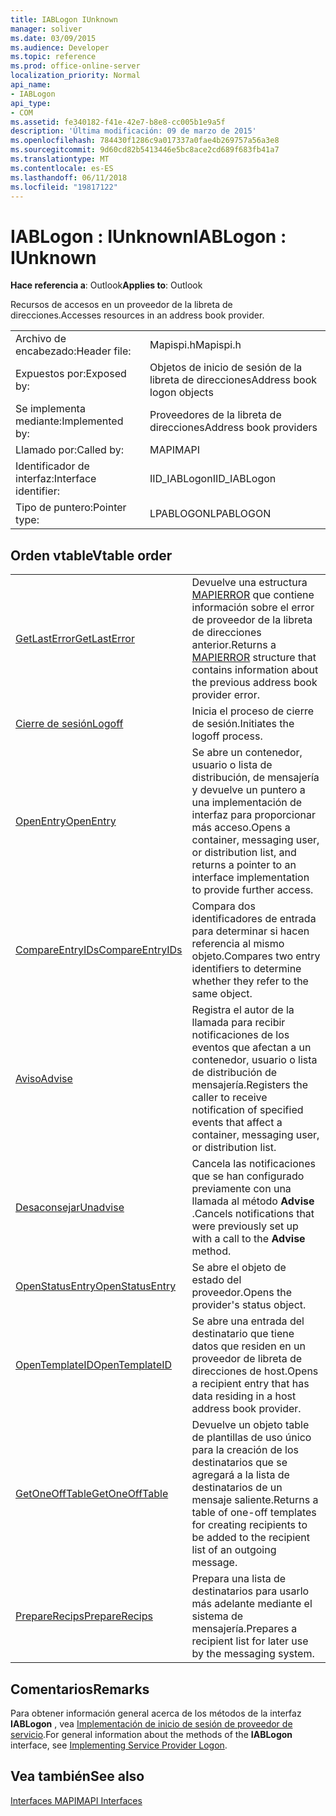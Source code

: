 ```yaml
---
title: IABLogon IUnknown
manager: soliver
ms.date: 03/09/2015
ms.audience: Developer
ms.topic: reference
ms.prod: office-online-server
localization_priority: Normal
api_name:
- IABLogon
api_type:
- COM
ms.assetid: fe340182-f41e-42e7-b8e8-cc005b1e9a5f
description: 'Última modificación: 09 de marzo de 2015'
ms.openlocfilehash: 784430f1286c9a017337a0fae4b269757a56a3e8
ms.sourcegitcommit: 9d60cd82b5413446e5bc8ace2cd689f683fb41a7
ms.translationtype: MT
ms.contentlocale: es-ES
ms.lasthandoff: 06/11/2018
ms.locfileid: "19817122"
---
```

# <a name="iablogon--iunknown"></a><span data-ttu-id="0caf4-103">IABLogon : IUnknown</span><span class="sxs-lookup"><span data-stu-id="0caf4-103">IABLogon : IUnknown</span></span>

  
  
<span data-ttu-id="0caf4-104">**Hace referencia a**: Outlook</span><span class="sxs-lookup"><span data-stu-id="0caf4-104">**Applies to**: Outlook</span></span> 
  
<span data-ttu-id="0caf4-105">Recursos de accesos en un proveedor de la libreta de direcciones.</span><span class="sxs-lookup"><span data-stu-id="0caf4-105">Accesses resources in an address book provider.</span></span>
  
|||
|:-----|:-----|
|<span data-ttu-id="0caf4-106">Archivo de encabezado:</span><span class="sxs-lookup"><span data-stu-id="0caf4-106">Header file:</span></span>  <br/> |<span data-ttu-id="0caf4-107">Mapispi.h</span><span class="sxs-lookup"><span data-stu-id="0caf4-107">Mapispi.h</span></span>  <br/> |
|<span data-ttu-id="0caf4-108">Expuestos por:</span><span class="sxs-lookup"><span data-stu-id="0caf4-108">Exposed by:</span></span>  <br/> |<span data-ttu-id="0caf4-109">Objetos de inicio de sesión de la libreta de direcciones</span><span class="sxs-lookup"><span data-stu-id="0caf4-109">Address book logon objects</span></span>  <br/> |
|<span data-ttu-id="0caf4-110">Se implementa mediante:</span><span class="sxs-lookup"><span data-stu-id="0caf4-110">Implemented by:</span></span>  <br/> |<span data-ttu-id="0caf4-111">Proveedores de la libreta de direcciones</span><span class="sxs-lookup"><span data-stu-id="0caf4-111">Address book providers</span></span>  <br/> |
|<span data-ttu-id="0caf4-112">Llamado por:</span><span class="sxs-lookup"><span data-stu-id="0caf4-112">Called by:</span></span>  <br/> |<span data-ttu-id="0caf4-113">MAPI</span><span class="sxs-lookup"><span data-stu-id="0caf4-113">MAPI</span></span>  <br/> |
|<span data-ttu-id="0caf4-114">Identificador de interfaz:</span><span class="sxs-lookup"><span data-stu-id="0caf4-114">Interface identifier:</span></span>  <br/> |<span data-ttu-id="0caf4-115">IID_IABLogon</span><span class="sxs-lookup"><span data-stu-id="0caf4-115">IID_IABLogon</span></span>  <br/> |
|<span data-ttu-id="0caf4-116">Tipo de puntero:</span><span class="sxs-lookup"><span data-stu-id="0caf4-116">Pointer type:</span></span>  <br/> |<span data-ttu-id="0caf4-117">LPABLOGON</span><span class="sxs-lookup"><span data-stu-id="0caf4-117">LPABLOGON</span></span>  <br/> |
   
## <a name="vtable-order"></a><span data-ttu-id="0caf4-118">Orden vtable</span><span class="sxs-lookup"><span data-stu-id="0caf4-118">Vtable order</span></span>

|||
|:-----|:-----|
|[<span data-ttu-id="0caf4-119">GetLastError</span><span class="sxs-lookup"><span data-stu-id="0caf4-119">GetLastError</span></span>](iablogon-getlasterror.md) <br/> |<span data-ttu-id="0caf4-120">Devuelve una estructura [MAPIERROR](mapierror.md) que contiene información sobre el error de proveedor de la libreta de direcciones anterior.</span><span class="sxs-lookup"><span data-stu-id="0caf4-120">Returns a [MAPIERROR](mapierror.md) structure that contains information about the previous address book provider error.</span></span>  <br/> |
|[<span data-ttu-id="0caf4-121">Cierre de sesión</span><span class="sxs-lookup"><span data-stu-id="0caf4-121">Logoff</span></span>](iablogon-logoff.md) <br/> |<span data-ttu-id="0caf4-122">Inicia el proceso de cierre de sesión.</span><span class="sxs-lookup"><span data-stu-id="0caf4-122">Initiates the logoff process.</span></span>  <br/> |
|[<span data-ttu-id="0caf4-123">OpenEntry</span><span class="sxs-lookup"><span data-stu-id="0caf4-123">OpenEntry</span></span>](iablogon-openentry.md) <br/> |<span data-ttu-id="0caf4-124">Se abre un contenedor, usuario o lista de distribución, de mensajería y devuelve un puntero a una implementación de interfaz para proporcionar más acceso.</span><span class="sxs-lookup"><span data-stu-id="0caf4-124">Opens a container, messaging user, or distribution list, and returns a pointer to an interface implementation to provide further access.</span></span>  <br/> |
|[<span data-ttu-id="0caf4-125">CompareEntryIDs</span><span class="sxs-lookup"><span data-stu-id="0caf4-125">CompareEntryIDs</span></span>](iablogon-compareentryids.md) <br/> |<span data-ttu-id="0caf4-126">Compara dos identificadores de entrada para determinar si hacen referencia al mismo objeto.</span><span class="sxs-lookup"><span data-stu-id="0caf4-126">Compares two entry identifiers to determine whether they refer to the same object.</span></span>  <br/> |
|[<span data-ttu-id="0caf4-127">Aviso</span><span class="sxs-lookup"><span data-stu-id="0caf4-127">Advise</span></span>](iablogon-advise.md) <br/> |<span data-ttu-id="0caf4-128">Registra el autor de la llamada para recibir notificaciones de los eventos que afectan a un contenedor, usuario o lista de distribución de mensajería.</span><span class="sxs-lookup"><span data-stu-id="0caf4-128">Registers the caller to receive notification of specified events that affect a container, messaging user, or distribution list.</span></span>  <br/> |
|[<span data-ttu-id="0caf4-129">Desaconsejar</span><span class="sxs-lookup"><span data-stu-id="0caf4-129">Unadvise</span></span>](iablogon-unadvise.md) <br/> |<span data-ttu-id="0caf4-130">Cancela las notificaciones que se han configurado previamente con una llamada al método **Advise** .</span><span class="sxs-lookup"><span data-stu-id="0caf4-130">Cancels notifications that were previously set up with a call to the **Advise** method.</span></span>  <br/> |
|[<span data-ttu-id="0caf4-131">OpenStatusEntry</span><span class="sxs-lookup"><span data-stu-id="0caf4-131">OpenStatusEntry</span></span>](iablogon-openstatusentry.md) <br/> |<span data-ttu-id="0caf4-132">Se abre el objeto de estado del proveedor.</span><span class="sxs-lookup"><span data-stu-id="0caf4-132">Opens the provider's status object.</span></span>  <br/> |
|[<span data-ttu-id="0caf4-133">OpenTemplateID</span><span class="sxs-lookup"><span data-stu-id="0caf4-133">OpenTemplateID</span></span>](iablogon-opentemplateid.md) <br/> |<span data-ttu-id="0caf4-134">Se abre una entrada del destinatario que tiene datos que residen en un proveedor de libreta de direcciones de host.</span><span class="sxs-lookup"><span data-stu-id="0caf4-134">Opens a recipient entry that has data residing in a host address book provider.</span></span>  <br/> |
|[<span data-ttu-id="0caf4-135">GetOneOffTable</span><span class="sxs-lookup"><span data-stu-id="0caf4-135">GetOneOffTable</span></span>](iablogon-getoneofftable.md) <br/> |<span data-ttu-id="0caf4-136">Devuelve un objeto table de plantillas de uso único para la creación de los destinatarios que se agregará a la lista de destinatarios de un mensaje saliente.</span><span class="sxs-lookup"><span data-stu-id="0caf4-136">Returns a table of one-off templates for creating recipients to be added to the recipient list of an outgoing message.</span></span>  <br/> |
|[<span data-ttu-id="0caf4-137">PrepareRecips</span><span class="sxs-lookup"><span data-stu-id="0caf4-137">PrepareRecips</span></span>](iablogon-preparerecips.md) <br/> |<span data-ttu-id="0caf4-138">Prepara una lista de destinatarios para usarlo más adelante mediante el sistema de mensajería.</span><span class="sxs-lookup"><span data-stu-id="0caf4-138">Prepares a recipient list for later use by the messaging system.</span></span>  <br/> |
   
## <a name="remarks"></a><span data-ttu-id="0caf4-139">Comentarios</span><span class="sxs-lookup"><span data-stu-id="0caf4-139">Remarks</span></span>

<span data-ttu-id="0caf4-140">Para obtener información general acerca de los métodos de la interfaz **IABLogon** , vea [Implementación de inicio de sesión de proveedor de servicio](implementing-service-provider-logon.md).</span><span class="sxs-lookup"><span data-stu-id="0caf4-140">For general information about the methods of the **IABLogon** interface, see [Implementing Service Provider Logon](implementing-service-provider-logon.md).</span></span>
  
## <a name="see-also"></a><span data-ttu-id="0caf4-141">Vea también</span><span class="sxs-lookup"><span data-stu-id="0caf4-141">See also</span></span>



[<span data-ttu-id="0caf4-142">Interfaces MAPI</span><span class="sxs-lookup"><span data-stu-id="0caf4-142">MAPI Interfaces</span></span>](mapi-interfaces.md)

